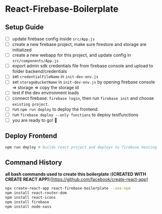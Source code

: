 # React-Firebase-Boilerplate

## Setup Guide

- [ ] update firebase config inside `src/App.js`
- [ ] create a new firebase project, make sure firestore and storage are initialized
- [ ] create a new webapp for this project, and update config in `src/components/App.js`
- [ ] export admin sdk credentials file from firebase console and upload to folder backend/credentials
- [ ] set `credentialFileName` in `init-dev-env.js`
- [ ] set `storageBucketName` in `init-dev-env.js` by opening firebase console => storage => copy the storage id
- [ ] test if the dev environment loads
- [ ] connect firebase: `firebase login`, then run `firebase init` and choose `existing project`.
- [ ] run `npm run deploy` to deploy the frontend.
- [ ] run `firebase deploy --only functions` to deploy testfunctions
- [ ] you are ready to go! 🥳

## Deploy Frontend

```bash
npm run deploy # builds react project and deploys to firebase hosting
```

## Command History
**all bash commands used to create this boilerplate**
(**(CREATED WITH CREATE REACT APP)**)[https://github.com/facebook/create-react-app]
```bash
npx create-react-app react-firebase-boilerplate --use-npm
npm install react-router-dom
npm install react-icons
npm install firebase
npm install node-sass
```
